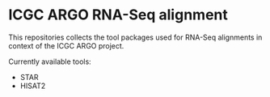 # ICGC ARGO RNA-Seq alignment

This repositories collects the tool packages used for RNA-Seq alignments in context of the ICGC ARGO project.

Currently available tools:

- STAR
- HISAT2
